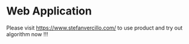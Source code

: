 # Web Application 

Please visit https://www.stefanvercillo.com/ to use product and try out algorithm now !!!

